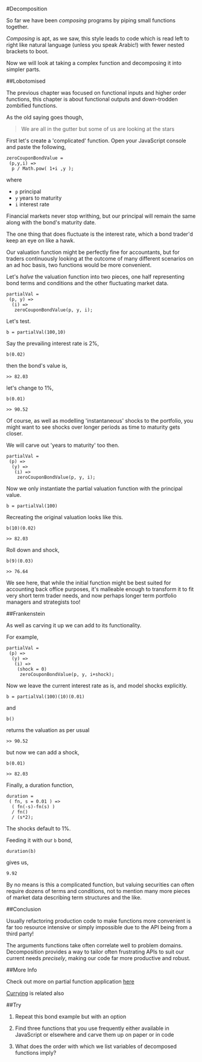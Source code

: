 #Decomposition

So far we have been *composing* programs by piping small functions together.

*Composing* is apt, as we saw, this style leads to code which is read left to right like natural language (unless you speak Arabic!) with fewer nested brackets to boot.

Now we will look at taking a complex function and decomposing it into simpler parts.

##Lobotomised

The previous chapter was focused on functional inputs and higher order functions, this chapter is about functional outputs and down-trodden zombified functions.

As the old saying goes though,

> We are all in the gutter but some of us are looking at the stars

First let's create a 'complicated' function. Open your JavaScript console and paste the following,

~~~~~~~~
zeroCouponBondValue =
 (p,y,i) =>
  p / Math.pow( 1+i ,y );
~~~~~~~~

where

- `p` principal
- `y` years to maturity
- `i` interest rate

Financial markets never stop writhing, but our principal will remain the same along with the bond's maturity date.

The one thing that does fluctuate is the interest rate, which a bond trader'd keep an eye on like a hawk.

Our valuation function might be perfectly fine for accountants, but for traders continuously looking at the outcome of many different scenarios on an ad hoc basis, two functions would be more convenient.

Let's *halve* the valuation function into two pieces, one half representing bond terms and conditions and the other fluctuating market data.

~~~~~~~~
partialVal =
 (p, y) =>
  (i) =>
   zeroCouponBondValue(p, y, i);
~~~~~~~~

Let's test.

`b = partialVal(100,10)`

Say the prevailing interest rate is 2%,

`b(0.02)`

then the bond's value is,

`>> 82.03`

let's change to 1%,

`b(0.01)`

`>> 90.52`

Of course, as well as modelling 'instantaneous' shocks to the portfolio, you might want to see shocks over longer periods as time to maturity gets closer.

We will carve out 'years to maturity' too then.

~~~~~~~~
partialVal =
 (p) =>
  (y) =>
   (i) =>
    zeroCouponBondValue(p, y, i);
~~~~~~~~

Now we only instantiate the partial valuation function with the principal value.

`b = partialVal(100)`

Recreating the original valuation looks like this.

`b(10)(0.02)`

`>> 82.03`

Roll down and shock,

`b(9)(0.03)`

`>> 76.64`

We see here, that while the initial function might be best suited for accounting back office purposes, it's malleable enough to transform it to fit very short term trader needs, and now perhaps longer term portfolio managers and strategists too!

##Frankenstein

As well as carving it up we can add to its functionality.

For example,

~~~~~~~~
partialVal =
 (p) =>
  (y) =>
   (i) =>
    (shock = 0)
     zeroCouponBondValue(p, y, i+shock);
~~~~~~~~

Now we leave the current interest rate as is, and model shocks explicitly.

`b = partialVal(100)(10)(0.01)`

and

`b()`

returns the valuation as per usual

`>> 90.52`

but now we can add a shock,

`b(0.01)`

`>> 82.03`

Finally, a duration function,

~~~~~~~~
duration =
 ( fn, s = 0.01 ) =>
  ( fn(-s)-fn(s) )
  / fn()
  / (s*2);
~~~~~~~~

The shocks default to 1%.

Feeding it with our `b` bond,

`duration(b)`

gives us,

`9.92`

By no means is this a complicated function, but valuing securities can often require dozens of terms and conditions, not to mention many more pieces of market data describing term structures and the like.

##Conclusion

Usually refactoring production code to make functions more convenient is far too resource intensive or simply impossible due to the API being from a third party!

The arguments functions take often correlate well to problem domains. Decomposition provides  a way to tailor often frustrating APIs to suit our current needs *precisely*, making our code far more productive and robust.

##More Info

Check out more on partial function application [here](https://en.wikipedia.org/wiki/Partial_application)

[Currying](https://en.wikipedia.org/wiki/Currying) is related also

##Try

1) Repeat this bond example but with an option

2) Find three functions that you use frequently either available in JavaScript or elsewhere and carve them up on paper or in code

3) What does the order with which we list variables of decomposed functions imply?